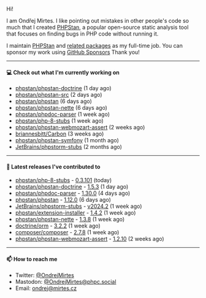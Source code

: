 Hi!

I am Ondřej Mirtes. I like pointing out mistakes in other people's code so much that I created [PHPStan](https://phpstan.org/), a popular open-source static analysis tool that focuses on finding bugs in PHP code without running it.

I maintain [PHPStan](https://github.com/phpstan/phpstan) and [related packages](https://github.com/phpstan/) as my full-time job. You can sponsor my work using [GitHub Sponsors](https://github.com/sponsors/ondrejmirtes) Thank you!

---

#### 💻 Check out what I'm currently working on

- [phpstan/phpstan-doctrine](https://github.com/phpstan/phpstan-doctrine) (1 day ago)
- [phpstan/phpstan-src](https://github.com/phpstan/phpstan-src) (2 days ago)
- [phpstan/phpstan](https://github.com/phpstan/phpstan) (6 days ago)
- [phpstan/phpstan-nette](https://github.com/phpstan/phpstan-nette) (6 days ago)
- [phpstan/phpdoc-parser](https://github.com/phpstan/phpdoc-parser) (1 week ago)
- [phpstan/php-8-stubs](https://github.com/phpstan/php-8-stubs) (1 week ago)
- [phpstan/phpstan-webmozart-assert](https://github.com/phpstan/phpstan-webmozart-assert) (2 weeks ago)
- [briannesbitt/Carbon](https://github.com/briannesbitt/Carbon) (3 weeks ago)
- [phpstan/phpstan-symfony](https://github.com/phpstan/phpstan-symfony) (1 month ago)
- [JetBrains/phpstorm-stubs](https://github.com/JetBrains/phpstorm-stubs) (2 months ago)

---

#### 🔭 Latest releases I've contributed to

- [phpstan/php-8-stubs](https://github.com/phpstan/php-8-stubs) - [0.3.101](https://github.com/phpstan/php-8-stubs/releases/tag/0.3.101) (today)
- [phpstan/phpstan-doctrine](https://github.com/phpstan/phpstan-doctrine) - [1.5.3](https://github.com/phpstan/phpstan-doctrine/releases/tag/1.5.3) (1 day ago)
- [phpstan/phpdoc-parser](https://github.com/phpstan/phpdoc-parser) - [1.30.0](https://github.com/phpstan/phpdoc-parser/releases/tag/1.30.0) (4 days ago)
- [phpstan/phpstan](https://github.com/phpstan/phpstan) - [1.12.0](https://github.com/phpstan/phpstan/releases/tag/1.12.0) (6 days ago)
- [JetBrains/phpstorm-stubs](https://github.com/JetBrains/phpstorm-stubs) - [v2024.2](https://github.com/JetBrains/phpstorm-stubs/releases/tag/v2024.2) (1 week ago)
- [phpstan/extension-installer](https://github.com/phpstan/extension-installer) - [1.4.2](https://github.com/phpstan/extension-installer/releases/tag/1.4.2) (1 week ago)
- [phpstan/phpstan-nette](https://github.com/phpstan/phpstan-nette) - [1.3.8](https://github.com/phpstan/phpstan-nette/releases/tag/1.3.8) (1 week ago)
- [doctrine/orm](https://github.com/doctrine/orm) - [3.2.2](https://github.com/doctrine/orm/releases/tag/3.2.2) (1 week ago)
- [composer/composer](https://github.com/composer/composer) - [2.7.8](https://github.com/composer/composer/releases/tag/2.7.8) (1 week ago)
- [phpstan/phpstan-webmozart-assert](https://github.com/phpstan/phpstan-webmozart-assert) - [1.2.10](https://github.com/phpstan/phpstan-webmozart-assert/releases/tag/1.2.10) (2 weeks ago)

---

#### 📫 How to reach me

- Twitter: [@OndrejMirtes](https://twitter.com/ondrejmirtes)
- Mastodon: [@OndrejMirtes@phpc.social](https://phpc.social/@OndrejMirtes)
- Email: [ondrej@mirtes.cz](mailto:ondrej@mirtes.cz)
